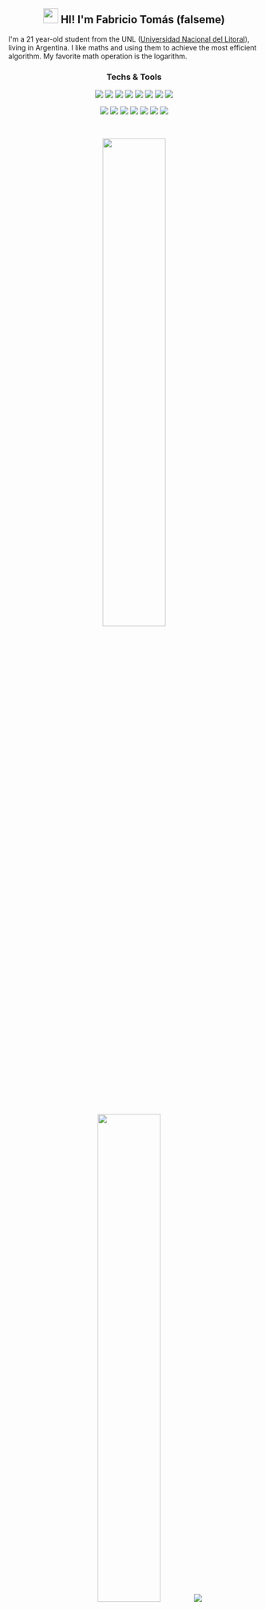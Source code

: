 <h2 align="center"><img src = "https://raw.githubusercontent.com/MartinHeinz/MartinHeinz/master/wave.gif" width = 30px> HI! I'm Fabricio Tomás (falseme)</h2>

I'm a 21 year-old student from the UNL ([Universidad Nacional del Litoral](https://www.unl.edu.ar "Universidad Nacional del Litoral ARG")), living in Argentina. I like maths and using them to achieve the most efficient algorithm. My favorite math operation is the logarithm.

<h3 align="center">Techs & Tools</h3>

<p align="center">
  <a href="https://github.com/falseme?tab=repositories&language=java"><img width="auto" src="https://img.shields.io/badge/java-D50000?style=for-the-badge&logo=openjdk&logoColor=white"/></a>
  <a href="https://github.com/falseme?tab=repositories&language=c%2B%2B"><img width="auto" src="https://img.shields.io/badge/c++-00599C?style=for-the-badge&logo=c%2B%2B&logoColor=white"/></a>
  <a href="https://github.com/falseme?tab=repositories&language=c%23"><img width="auto" src="https://img.shields.io/badge/c%23-512BD4?style=for-the-badge&logo=csharp&logoColor=white"/></a>
  <a href="https://github.com/falseme?tab=repositories&language=python"><img width="auto" src="https://img.shields.io/badge/python-3776AB?style=for-the-badge&logo=python&logoColor=white"/></a>
  <a href="https://github.com/falseme?tab=repositories&language=javascript"><img width="auto" src="https://img.shields.io/badge/js-F7DF1E?style=for-the-badge&logo=javascript&logoColor=white"/></a>
  <a href="https://github.com/falseme?tab=repositories&language=php"><img width="auto" src="https://img.shields.io/badge/php-777BB4?style=for-the-badge&logo=php&logoColor=white"/></a>
  <a href="https://github.com/falseme?tab=repositories&language=sql"><img width="auto" src="https://img.shields.io/badge/sql-4169E1?style=for-the-badge&logo=postgresql&logoColor=white"/></a>
  <a href="https://github.com/falseme?tab=repositories&language=mcfunction"><img width="auto" src="https://img.shields.io/badge/mcfunc-EF323D?style=for-the-badge&logo=mojangstudios&logoColor=white"/></a>
</p>
<p align="center">
  <img width="auto" src="https://img.shields.io/badge/maven-C71A36?style=for-the-badge&logo=apachemaven&logoColor=white"/>
  <img width="auto" src="https://img.shields.io/badge/gradle-02303A?style=for-the-badge&logo=gradle&logoColor=white"/>
  <img width="auto" src="https://img.shields.io/badge/git-F05032?style=for-the-badge&logo=git&logoColor=white"/>
  <img width="auto" src="https://img.shields.io/badge/eclipse-2C2255?style=for-the-badge&logo=eclipseide&logoColor=white"/>
  <img width="auto" src="https://img.shields.io/badge/visual_studio-5C2D91?style=for-the-badge&logo=visual-studio&logoColor=white"/>
  <img width="auto" src="https://img.shields.io/badge/android_studio-34A853?style=for-the-badge&logo=android&logoColor=white"/>
  <img width="auto" src="https://img.shields.io/badge/unity-888?style=for-the-badge&logo=unity&logoColor=white"/>
</p>

<br>

<p align="center">
  <img height="50%" width="auto" src ="https://github-readme-stats.vercel.app/api?username=falseme&show_icons=true&count_private=true&theme=darcula&hide_border=true&hide=contribs&bg_color=00000000">
  <img height="50%" width="auto" src ="https://github-readme-stats.vercel.app/api/top-langs/?username=falseme&layout=compact&hide_border=true&theme=darcula&bg_color=00000000&langs_count=6&hide=jupyter%20notebook,tex,css,php&exclude_repo=Pacman-AI">
  <img src ="https://github-readme-streak-stats.herokuapp.com?user=falseme&theme=darcula&hide_border=true&background=FFFFFF00">
</p>

<h3 align="center">Contact</h3>
<p align="center">
  <a href="mailto:fabritomas25@gmail.com"><img width="auto" src="https://img.shields.io/badge/email-EA4335?style=for-the-badge&logo=gmail&logoColor=white"/></a>
</p>
<p align="center">
  <a href="https://www.youtube.com/@falseme"><img width="auto" src="https://img.shields.io/badge/youtube-D52525?style=for-the-badge&logo=youtube&logoColor=white"/></a>
  <a href="https://www.instagram.com/fabrifalso"><img width="auto" src="https://img.shields.io/badge/instagram-E4405F?style=for-the-badge&logo=instagram&logoColor=white"/></a>
  <a href="https://www.ko-fi.com/falseme"><img width="auto" src="https://img.shields.io/badge/kofi-FF3850?style=for-the-badge&logo=kofi&logoColor=white"/></a>
</p>

